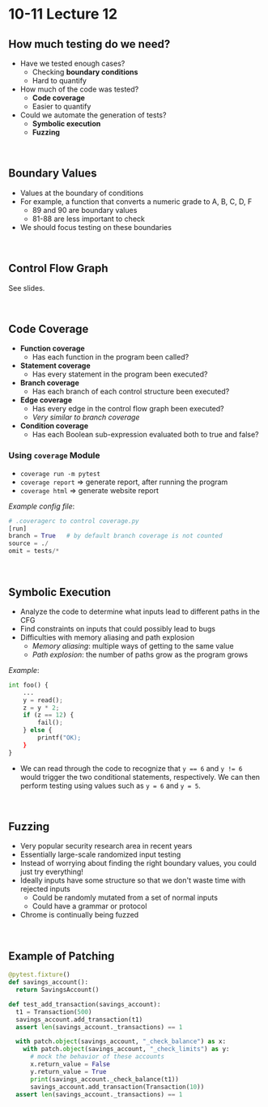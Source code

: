 # 10-11 Lecture 12

## How much testing do we need?

- Have we tested enough cases?
  - Checking **boundary conditions**
  - Hard to quantify
- How much of the code was tested?
  - **Code coverage**
  - Easier to quantify
- Could we automate the generation of tests?
  - **Symbolic execution**
  - **Fuzzing**

<br>

## Boundary Values

- Values at the boundary of conditions
- For example, a function that converts a numeric grade to A, B, C, D, F
  - 89 and 90 are boundary values
  - 81-88 are less important to check
- We should focus testing on these boundaries

<br>

## Control Flow Graph

See slides.

<br>

## Code Coverage

- **Function coverage**
  - Has each function in the program been called?
- **Statement coverage**
  - Has every statement in the program been executed?
- **Branch coverage**
  - Has each branch of each control structure been executed?
- **Edge coverage**
  - Has every edge in the control flow graph been executed?
  - *Very similar to branch coverage*
- **Condition coverage**
  - Has each Boolean sub-expression evaluated both to true and false?

### Using `coverage` Module

- `coverage run -m pytest`
- `coverage report` => generate report, after running the program
- `coverage html` => generate website report

*Example config file*:

```python
# .coveragerc to control coverage.py
[run]
branch = True   # by default branch coverage is not counted
source = ./
omit = tests/*
```

<br>

## Symbolic Execution

- Analyze the code to determine what inputs lead to different paths in the CFG
- Find constraints on inputs that could possibly lead to bugs
- Difficulties with memory aliasing and path explosion
  - *Memory aliasing*: multiple ways of getting to the same value
  - *Path explosion*: the number of paths grow as the program grows

*Example*:

```python
int foo() {
    ...
    y = read();
    z = y * 2;
    if (z == 12) {
        fail();
    } else {
        printf("OK);
    }
}
```

- We can read through the code to recognize that `y == 6` and `y != 6` would trigger the two conditional statements, respectively. We can then perform testing using values such as `y = 6` and `y = 5`.

<br>

## Fuzzing

- Very popular security research area in recent years
- Essentially large-scale randomized input testing
- Instead of worrying about finding the right boundary values, you could just try everything!
- Ideally inputs have some structure so that we don't waste time with rejected inputs
  - Could be randomly mutated from a set of normal inputs
  - Could have a grammar or protocol
- Chrome is continually being fuzzed

<br>

## Example of Patching

```python
@pytest.fixture()
def savings_account():
  return SavingsAccount()

def test_add_transaction(savings_account):
  t1 = Transaction(500)
  savings_account.add_transaction(t1)
  assert len(savings_account._transactions) == 1

  with patch.object(savings_account, "_check_balance") as x:
    with patch.object(savings_account, "_check_limits") as y:
      # mock the behavior of these accounts
      x.return_value = False
      y.return_value = True
      print(savings_account._check_balance(t1))
      savings_account.add_transaction(Transaction(10))
  assert len(savings_account._transactions) == 1
```